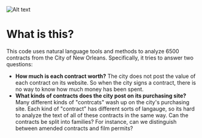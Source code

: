 ![Alt text](https://s3-us-west-2.amazonaws.com/lensnola/images/Working.png)

# What is this?

This code uses natural language tools and methods to analyze 6500 contracts from the City of New Orleans. Specifically, it tries to answer two questions:

  -  **How much is each contract worth?** The city does not post the value of each contract on its website. So when the city signs a contract, there is no way to know how much money has been spent.  
  - **What kinds of contracts does the city post on its purchasing site?** Many different kinds of "contrcats" wash up on the city's purchasing site. Each kind of "contract" has different sorts of  langauge, so its hard to analyze the text of all of these contracts in the same way. Can the contracts be split into families? For instance, can we distinguish between amended contracts and film permits? 


